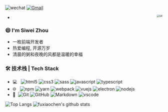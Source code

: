  <a>![wechat](https://img.shields.io/badge/wechat-fuxiaochen-666666?style=for-the-badge&logo=wechat&logoColor=ffffff&labelColor=7BB32E)</a> 
 <a href="mailto:fuxiaochen321@gmail.com">![Gmail](https://img.shields.io/badge/Gmail-fuxiaochen321@gmail.com-666666?style=for-the-badge&logo=gmail&logoColor=ffffff&labelColor=D14836)</a>

- <img align="right" alt="GIF" src="https://media.giphy.com/media/iIqmM5tTjmpOB9mpbn/giphy.gif" style="zoom:50%;" />
 ### 😄 I'm Siwei Zhou
* 一枚前端开发者
* 热爱编程, 开源万岁
* 清晨的粥和夜晚的风都是温暖的幸福

### 🛠 技术栈 | Tech Stack

- 💻 &#160; 
![html5](https://img.shields.io/badge/html5-E34F26.svg?&style=for-the-badge&logo=html5&logoColor=ffffff) ![css3](https://img.shields.io/badge/css3-1572B6.svg?&style=for-the-badge&logo=css3&logoColor=white) 
![sass](https://img.shields.io/badge/sass-CC6699?logo=sass&logoColor=ffffff&style=for-the-badge) 
![javascript](https://img.shields.io/badge/javascript-F7DF1E?logo=javascript&logoColor=222222&style=for-the-badge) 
![typescript](https://img.shields.io/badge/typescript-007ACC?logo=typescript&logoColor=ffffff&style=for-the-badge) 
- 🌐 &#160;
![npm](https://img.shields.io/badge/npm-CB3837.svg?&style=for-the-badge&logo=npm&logoColor=ffffff) 
![yarn](https://img.shields.io/badge/yarn-2C8EBB.svg?&style=for-the-badge&logo=yarn&logoColor=ffffff) 
![webpack](https://img.shields.io/badge/webpack-8DD6F9.svg?&style=for-the-badge&logo=webpack&logoColor=ffffff) 
![vuejs](https://img.shields.io/badge/vue.js-35495e.svg?&style=for-the-badge&logo=vue.js) ![electron](https://img.shields.io/badge/electron-47848F.svg?&style=for-the-badge&logo=electron&logoColor=ffffff) 
![nodejs](https://img.shields.io/badge/node.js-339933.svg?&style=for-the-badge&logo=node.js&logoColor=ffffff)
- 🔧 &#160;![Git](https://img.shields.io/badge/-Git-333333?style=for-the-badge&logo=git&logoColor=ffffff)
![GitHub](https://img.shields.io/badge/-GitHub-333333?style=for-the-badge&logo=github&logoColor=ffffff)
![Markdown](https://img.shields.io/badge/-Markdown-333333?style=for-the-badge&logo=markdown&logoColor=ffffff)
![vscode](https://img.shields.io/badge/vscode-007ACC.svg?&style=for-the-badge&logo=visual-studio-code&logoColor=ffffff) 

![Top Langs](https://github-readme-stats.vercel.app/api/top-langs/?username=fuxiaochen)
![fuxiaochen's github stats](https://github-readme-stats.vercel.app/api?username=fuxiaochen&show_icons=true&count_private=true&line_height=40)
